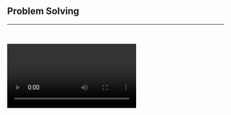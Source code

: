 ## Problem Solving

---
<br>

![programming](https://user-images.githubusercontent.com/79819812/222451894-f6850fae-3e1d-48fb-bf0f-e72d56f31124.mp4)
